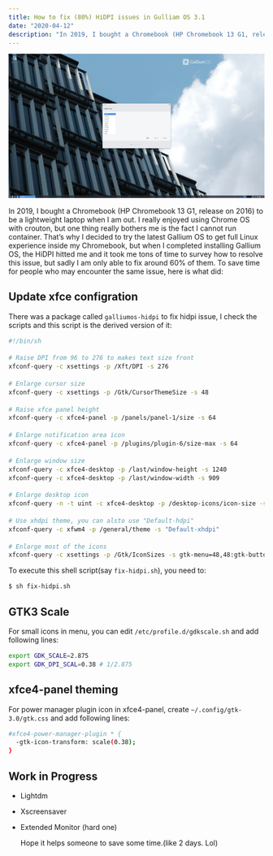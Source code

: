 ```yaml
---
title: How to fix (80%) HiDPI issues in Gulliam OS 3.1
date: "2020-04-12"
description: "In 2019, I bought a Chromebook (HP Chromebook 13 G1, release on 2016) to be a lightweight laptop when I am out. I really enjoyed using Chrome OS with crouton, but one thing really bothers me is the fact I cannot run container. That’s why I decided to try the latest Gallium OS to get full Linux experience inside my Chromebook, but when I completed installing Gallium OS, the HiDPI hitted me and it took me tons of time to survey how to resolve this issue, but sadly I am only able to fix around 60% of them. To save time for people who may encounter the same issue, here is what did..."
---
```


![Cover image](./cover.png)

In 2019, I bought a Chromebook (HP Chromebook 13 G1, release on 2016) to be a lightweight laptop when I am out. I really enjoyed using Chrome OS with crouton, but one thing really bothers me is the fact I cannot run container. That’s why I decided to try the latest Gallium OS to get full Linux experience inside my Chromebook, but when I completed installing Gallium OS, the HiDPI hitted me and it took me tons of time to survey how to resolve this issue, but sadly I am only able to fix around 60% of them. To save time for people who may encounter the same issue, here is what did:

## Update xfce configration

There was a package called `galliumos-hidpi` to fix hidpi issue, I check the scripts and this script is the derived version of it:

```bash
#!/bin/sh

# Raise DPI from 96 to 276 to makes text size front
xfconf-query -c xsettings -p /Xft/DPI -s 276

# Enlarge cursor size
xfconf-query -c xsettings -p /Gtk/CursorThemeSize -s 48

# Raise xfce panel height
xfconf-query -c xfce4-panel -p /panels/panel-1/size -s 64

# Enlarge notification area icon
xfconf-query -c xfce4-panel -p /plugins/plugin-6/size-max -s 64

# Enlarge window size
xfconf-query -c xfce4-desktop -p /last/window-height -s 1240
xfconf-query -c xfce4-desktop -p /last/window-width -s 909

# Enlarge desktop icon
xfconf-query -n -t uint -c xfce4-desktop -p /desktop-icons/icon-size -s 96

# Use xhdpi theme, you can alsto use "Default-hdpi"
xfconf-query -c xfwm4 -p /general/theme -s "Default-xhdpi"

# Enlarge most of the icons
xfconf-query -c xsettings -p /Gtk/IconSizes -s gtk-menu=48,48:gtk-button=48,48:gtk-dialog=48,48:gtk-dnd=48,48:gtk-small-toolbar=48,48:gtk-large-toolbar=64,64
```

To execute this shell script(say `fix-hidpi.sh`), you need to:

```bash
$ sh fix-hidpi.sh
```

## GTK3 Scale

For small icons in menu, you can edit `/etc/profile.d/gdkscale.sh` and add following lines:

```bash
export GDK_SCALE=2.875
export GDK_DPI_SCAL=0.38 # 1/2.875
```

## xfce4-panel theming

For power manager plugin icon in xfce4-panel, create `~/.config/gtk-3.0/gtk.css` and add following lines:

```bash
#xfce4-power-manager-plugin * {
  -gtk-icon-transform: scale(0.38);
}
```

## Work in Progress
- Lightdm
- Xscreensaver
- Extended Monitor (hard one)

  Hope it helps someone to save some time.(like 2 days. Lol)
